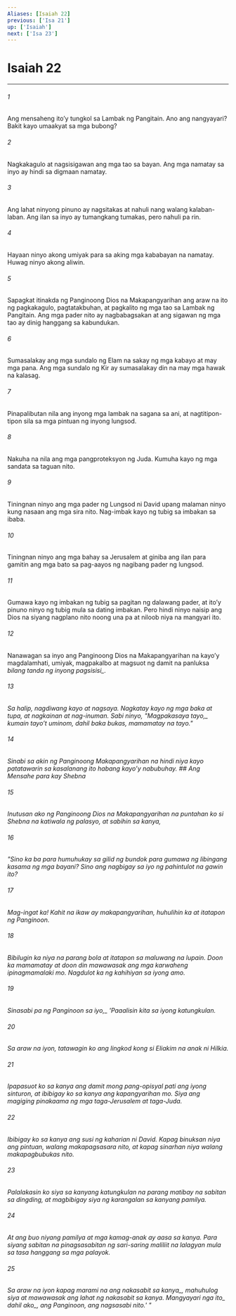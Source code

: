 ```yaml
---
Aliases: [Isaiah 22]
previous: ['Isa 21']
up: ['Isaiah']
next: ['Isa 23']
---
```

# Isaiah 22

***






















###### 1 










Ang mensaheng itoʼy tungkol sa Lambak ng Pangitain. Ano ang nangyayari? Bakit kayo umaakyat sa mga bubong? 





















###### 2 










Nagkakagulo at nagsisigawan ang mga tao sa bayan. Ang mga namatay sa inyo ay hindi sa digmaan namatay. 





















###### 3 










Ang lahat ninyong pinuno ay nagsitakas at nahuli nang walang kalaban-laban. Ang ilan sa inyo ay tumangkang tumakas, pero nahuli pa rin. 





















###### 4 










Hayaan ninyo akong umiyak para sa aking mga kababayan na namatay. Huwag ninyo akong aliwin. 





















###### 5 










Sapagkat itinakda ng Panginoong Dios na Makapangyarihan ang araw na ito ng pagkakagulo, pagtatakbuhan, at pagkalito ng mga tao sa Lambak ng Pangitain. Ang mga pader nito ay nagbabagsakan at ang sigawan ng mga tao ay dinig hanggang sa kabundukan. 





















###### 6 










Sumasalakay ang mga sundalo ng Elam na sakay ng mga kabayo at may mga pana. Ang mga sundalo ng Kir ay sumasalakay din na may mga hawak na kalasag. 





















###### 7 










Pinapalibutan nila ang inyong mga lambak na sagana sa ani, at nagtitipon-tipon sila sa mga pintuan ng inyong lungsod. 





















###### 8 










Nakuha na nila ang mga pangproteksyon ng Juda. Kumuha kayo ng mga sandata sa taguan nito. 





















###### 9 










Tiningnan ninyo ang mga pader ng Lungsod ni David upang malaman ninyo kung nasaan ang mga sira nito. Nag-imbak kayo ng tubig sa imbakan sa ibaba. 





















###### 10 










Tiningnan ninyo ang mga bahay sa Jerusalem at giniba ang ilan para gamitin ang mga bato sa pag-aayos ng nagibang pader ng lungsod. 





















###### 11 










Gumawa kayo ng imbakan ng tubig sa pagitan ng dalawang pader, at itoʼy pinuno ninyo ng tubig mula sa dating imbakan. Pero hindi ninyo naisip ang Dios na siyang nagplano nito noong una pa at niloob niya na mangyari ito. 





















###### 12 










Nanawagan sa inyo ang Panginoong Dios na Makapangyarihan na kayoʼy magdalamhati, umiyak, magpakalbo at magsuot ng damit na panluksa <i class="trans-change">bilang tanda ng inyong pagsisisi_. 





















###### 13 










Sa halip, nagdiwang kayo at nagsaya. Nagkatay kayo ng mga baka at tupa, at nagkainan at nag-inuman. Sabi ninyo, "<i class="trans-change">Magpakasaya tayo,_ kumain tayoʼt uminom, dahil baka bukas, mamamatay na tayo." 





















###### 14 










Sinabi sa akin ng Panginoong Makapangyarihan na hindi niya kayo patatawarin sa kasalanang ito habang kayoʼy nabubuhay. ## Ang Mensahe para kay Shebna 





















###### 15 










Inutusan ako ng Panginoong Dios na Makapangyarihan na puntahan ko si Shebna na katiwala ng palasyo, at sabihin sa kanya, 





















###### 16 










"Sino ka ba para humuhukay sa gilid ng bundok para gumawa ng libingang kasama ng mga bayani? Sino ang nagbigay sa iyo ng pahintulot na gawin ito? 





















###### 17 










Mag-ingat ka! Kahit na ikaw ay makapangyarihan, huhulihin ka at itatapon ng Panginoon. 





















###### 18 










Bibilugin ka niya na parang bola at itatapon sa maluwang na lupain. Doon ka mamamatay at doon din mawawasak ang mga karwaheng ipinagmamalaki mo. Nagdulot ka ng kahihiyan sa iyong amo. 





















###### 19 










<i class="trans-change">Sinasabi pa ng Panginoon sa iyo,_ 'Paaalisin kita sa iyong katungkulan. 





















###### 20 










Sa araw na iyon, tatawagin ko ang lingkod kong si Eliakim na anak ni Hilkia. 





















###### 21 










Ipapasuot ko sa kanya ang damit mong pang-opisyal pati ang iyong sinturon, at ibibigay ko sa kanya ang kapangyarihan mo. Siya ang magiging pinakaama ng mga taga-Jerusalem at taga-Juda. 





















###### 22 










Ibibigay ko sa kanya ang susi ng kaharian ni David. Kapag binuksan niya ang pintuan, walang makapagsasara nito, at kapag sinarhan niya walang makapagbubukas nito. 





















###### 23 










Palalakasin ko siya sa kanyang katungkulan na parang matibay na sabitan sa dingding, at magbibigay siya ng karangalan sa kanyang pamilya. 





















###### 24 










At ang buo niyang pamilya at mga kamag-anak ay aasa sa kanya. Para siyang sabitan na pinagsasabitan ng sari-saring maliliit na lalagyan mula sa tasa hanggang sa mga palayok. 





















###### 25 










Sa araw na iyon <i class="trans-change">kapag marami na ang nakasabit sa kanya_, mahuhulog siya at mawawasak ang lahat ng nakasabit sa kanya. <i class="trans-change">Mangyayari nga ito_ dahil <i class="trans-change">ako_, ang Panginoon, ang nagsasabi nito.' "
